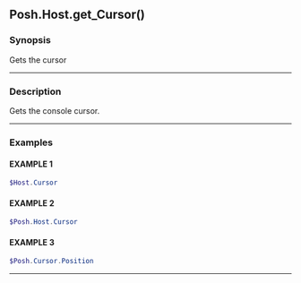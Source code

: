 Posh.Host.get_Cursor()
----------------------




### Synopsis
Gets the cursor



---


### Description

Gets the console cursor.



---


### Examples
#### EXAMPLE 1
```PowerShell
$Host.Cursor
```

#### EXAMPLE 2
```PowerShell
$Posh.Host.Cursor
```

#### EXAMPLE 3
```PowerShell
$Posh.Cursor.Position
```



---

